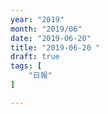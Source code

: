 ```yaml
---
year: "2019"
month: "2019/06"
date: "2019-06-20"
title: "2019-06-20 "
draft: true
tags: [
    "日報"
]

---
```


